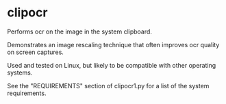 clipocr
=======

Performs ocr on the image in the system clipboard.  

Demonstrates an image rescaling technique that often 
improves ocr quality on screen captures.

Used and tested on Linux, but likely to be compatible 
with other operating systems.

See the "REQUIREMENTS" section of clipocr1.py for a 
list of the system requirements.

